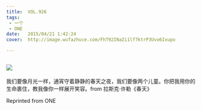 ```yaml
---
title:	VOL.926
tags:
 - 一个
 - ONE
date:	2015/04/21 1:42:24
cover:	http://image.wufazhuce.com/FhT92INaZi1lf7ktrP3Uvo6Ixupo

---
```

![](http://image.wufazhuce.com/FhT92INaZi1lf7ktrP3Uvo6Ixupo)
---

我们要像月光一样，通宵守着静静的春天之夜，我们要像两个儿童。你把我用你的生命裹住，教我像你一样展开笑容。from 拉斯克·许勒《春天》
 
Reprinted from ONE
